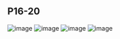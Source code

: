 ## P16-20
![image](https://user-images.githubusercontent.com/80054116/189627751-4b632f87-75af-4986-9654-07dd0101342f.png)
![image](https://user-images.githubusercontent.com/80054116/189627797-23c31fdd-f8c2-4f6e-b284-8c585716b283.png)
![image](https://user-images.githubusercontent.com/80054116/189627818-cd7923f6-178b-4b2c-ba44-6ce61922c3c5.png)
![image](https://user-images.githubusercontent.com/80054116/189627827-2e7237e2-be6f-425d-b29e-163510f752af.png)
